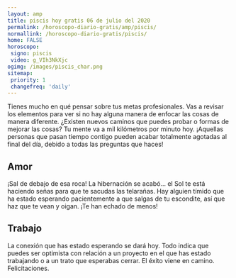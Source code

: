 ```yaml
---
layout: amp
title: piscis hoy gratis 06 de julio del 2020 
permalink: /horoscopo-diario-gratis/amp/piscis/
normallink: /horoscopo-diario-gratis/piscis/
home: FALSE
horoscopo:
 signo: piscis
 video: g_VIh3NkXjc
ogimg: /images/piscis_char.png
sitemap:
 priority: 1
 changefreq: 'daily'
---
```



Tienes mucho en qué pensar sobre tus metas profesionales. Vas a revisar los elementos para ver si no hay alguna manera de enfocar las cosas de manera diferente. ¿Existen nuevos caminos que puedes probar o formas de mejorar las cosas? Tu mente va a mil kilómetros por minuto hoy. ¡Aquellas personas que pasan tiempo contigo pueden acabar totalmente agotadas al final del día, debido a todas las preguntas que haces!

## Amor

¡Sal de debajo de esa roca! La hibernación se acabó... el Sol te está haciendo señas para que te sacudas las telarañas. Hay alguien tímido que ha estado esperando pacientemente a que salgas de tu escondite, así que haz que te vean y oigan. ¡Te han echado de menos!

## Trabajo

La conexión que has estado esperando se dará hoy. Todo indica que puedes ser optimista con relación a un proyecto en el que has estado trabajando o a un trato que esperabas cerrar. El éxito viene en camino. Felicitaciones.